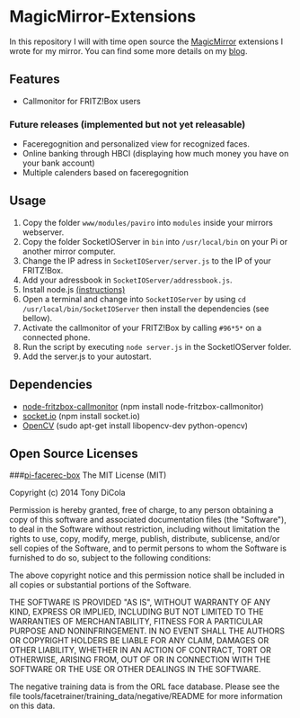 # MagicMirror-Extensions
In this repository I will with time open source the [MagicMirror](https://github.com/MichMich/MagicMirror) extensions I wrote for my mirror. You can find some more details on my [blog](http://metype.org/en/category/diy-projekte/spiegel/).

## Features
- Callmonitor for FRITZ!Box users

### Future releases (implemented but not yet releasable)
- Faceregognition and personalized view for recognized faces.
- Online banking through HBCI (displaying how much money you have on your bank account)
- Multiple calenders based on faceregognition

## Usage
1. Copy the folder `www/modules/paviro` into `modules` inside your mirrors webserver.
2. Copy the folder SocketIOServer in `bin` into `/usr/local/bin` on your Pi or another mirror computer.
3. Change the IP adress in `SocketIOServer/server.js` to the IP of your FRITZ!Box.
4. Add your adressbook in `SocketIOServer/addressbook.js`.
5. Install node.js [(instructions)](http://blog.wia.io/installing-node-js-v4-0-0-on-a-raspberry-pi/)
6. Open a terminal and change into `SocketIOServer` by using `cd /usr/local/bin/SocketIOServer` then install the dependencies (see bellow).
7. Activate the callmonitor of your FRITZ!Box by calling `#96*5*` on a connected phone.
8. Run the script by executing `node server.js` in the SocketIOServer folder.
9. Add the server.js to your autostart.

## Dependencies
- [node-fritzbox-callmonitor](https://www.npmjs.com/package/node-fritzbox-callmonitor) (npm install node-fritzbox-callmonitor)
- [socket.io](http://socket.io/) (npm install socket.io)
- [OpenCV](http://opencv.org) (sudo apt-get install libopencv-dev python-opencv)

## Open Source Licenses
###[pi-facerec-box](https://github.com/tdicola/pi-facerec-box)
The MIT License (MIT)

Copyright (c) 2014 Tony DiCola

Permission is hereby granted, free of charge, to any person obtaining a copy of
this software and associated documentation files (the "Software"), to deal in
the Software without restriction, including without limitation the rights to
use, copy, modify, merge, publish, distribute, sublicense, and/or sell copies of
the Software, and to permit persons to whom the Software is furnished to do so,
subject to the following conditions:

The above copyright notice and this permission notice shall be included in all
copies or substantial portions of the Software.

THE SOFTWARE IS PROVIDED "AS IS", WITHOUT WARRANTY OF ANY KIND, EXPRESS OR
IMPLIED, INCLUDING BUT NOT LIMITED TO THE WARRANTIES OF MERCHANTABILITY, FITNESS
FOR A PARTICULAR PURPOSE AND NONINFRINGEMENT. IN NO EVENT SHALL THE AUTHORS OR
COPYRIGHT HOLDERS BE LIABLE FOR ANY CLAIM, DAMAGES OR OTHER LIABILITY, WHETHER
IN AN ACTION OF CONTRACT, TORT OR OTHERWISE, ARISING FROM, OUT OF OR IN
CONNECTION WITH THE SOFTWARE OR THE USE OR OTHER DEALINGS IN THE SOFTWARE.

The negative training data is from the ORL face database.  Please see the file
tools/facetrainer/training_data/negative/README for more information on this data.
